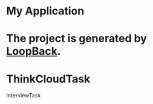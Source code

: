 
# My Application

The project is generated by [LoopBack](http://loopback.io).
=======
# ThinkCloudTask
InterviewTask


